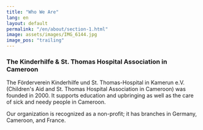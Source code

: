 ```yaml
---
title: "Who We Are"
lang: en
layout: default
permalink: "/en/about/section-1.html"
image: assets/images/IMG_6144.jpg
image_pos: "trailing"
---
```


### The Kinderhilfe & St. Thomas Hospital Association in Cameroon

The Förderverein Kinderhilfe und St. Thomas-Hospital in Kamerun e.V. (Children's Aid and St. Thomas Hospital Association in Cameroon) was founded in 2000. It supports education and upbringing as well as the care of sick and needy people in Cameroon.

Our organization is recognized as a non-profit; it has branches in Germany, Cameroon, and France.